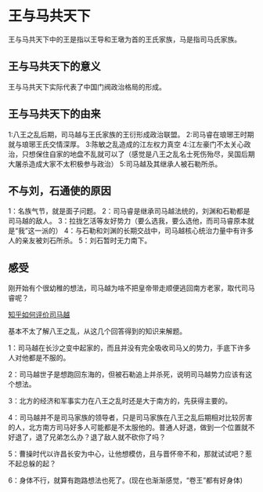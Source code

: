 # 王与马共天下

王与马共天下中的王是指以王导和王墩为首的王氏家族，马是指司马氏家族。

## 王与马共天下的意义

王与马共天下实际代表了中国门阀政治格局的形成。

## 王与马共天下的由来

1:八王之乱后期，司马越与王氏家族的王衍形成政治联盟。
2:司马睿在琅琊王时期就与琅琊王氏交情深厚。
3:陈敏之乱造成的江左权力真空
4:江左豪门不太关心政治，只想保住自家的地盘不乱就可以了（感觉是八王之乱名士死伤殆尽，吴国后期大屠杀造成大家不太积极参与政治）
5:司马越及其继承人被石勒所杀。

## 不与刘，石通使的原因

1：名族气节，就是面子问题。
2：司马睿是继承司马越法统的，刘渊和石勒都是司马越的敌人。
3：拉拢乞活等友好势力（要么选我，要么选他，而司马睿原本就是“我”这一派的）
4：与石勒和刘渊的长期交战中，司马越核心统治力量中有许多人的亲友被刘石所杀。
5：刘石暂时无力南下。

## 感受

刚开始有个很幼稚的想法，司马越为啥不把皇帝带走顺便逃回南方老家，取代司马睿呢？

 [知乎如何评价司马越](https://www.zhihu.com/question/657426812/answer/3516434387)

基本不太了解八王之乱，从这几个回答得到的知识来解题。

1：司马越在长沙之变中起家的，而且并没有完全吸收司马乂的势力，手底下许多人对他都是不服的。

2：司马越世子是想跑回东海的，但被石勒追上并杀死，说明司马越势力应该有这个想法。

3：北方的经济和军事实力在八王之乱时还是大于南方的，先获得主要的。

4：司马越并不是司马家族的领导者，只是司马家族在八王之乱后期相对比较厉害的人，北方南方司马好多人可能都是不太服他的。普通人好退，做到一个位置就不好退了，退了兄弟怎么办？退了敌人就不砍你了吗？

5：曹操时代以许昌长安为中心，让他想模仿，且与晋怀帝不和，那就试试吧？惹不起总躲的起？

6：身体不行，就算有跑路想法也死了。(现在也渐渐感觉，“卷王”都有好身体)
